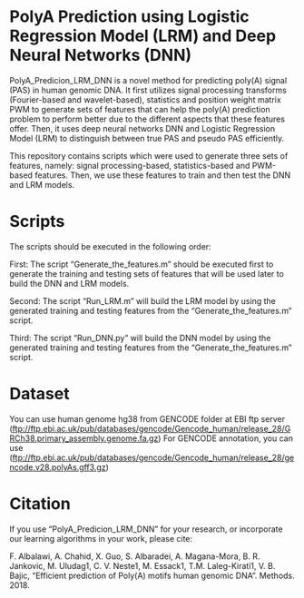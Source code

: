 
# PolyA Prediction using Logistic Regression Model (LRM) and Deep Neural Networks (DNN)

PolyA_Predicion_LRM_DNN is a novel method for predicting poly(A) signal (PAS) in human genomic DNA. It first utilizes signal processing transforms (Fourier-based and wavelet-based), statistics and position weight matrix PWM to generate sets of features that can help the poly(A) prediction problem to perform better due to the different aspects that these features offer. Then, it uses deep neural networks DNN and Logistic Regression Model (LRM) to distinguish between true PAS and pseudo PAS efficiently.  

This repository contains scripts which were used to generate three sets of features, namely: signal processing-based, statistics-based and PWM-based features. Then, we use these features to train and then test the DNN and LRM models.


# Scripts

The scripts should be executed in the following order: 

First: The script “Generate_the_features.m” should be executed first to generate the training and testing sets of features that will be used later to build the DNN and LRM models. 

Second: The script “Run_LRM.m” will build the LRM model by using the generated training and testing features from the “Generate_the_features.m” script.   

Third: The script “Run_DNN.py” will build the DNN model by using the generated training and testing features from the “Generate_the_features.m” script. 


# Dataset

You can use human genome hg38 from GENCODE folder at EBI ftp server
(ftp://ftp.ebi.ac.uk/pub/databases/gencode/Gencode_human/release_28/GRCh38.primary_assembly.genome.fa.gz)
For GENCODE annotation, you can use
(ftp://ftp.ebi.ac.uk/pub/databases/gencode/Gencode_human/release_28/gencode.v28.polyAs.gff3.gz) 

# Citation

If you use “PolyA_Predicion_LRM_DNN” for your research, or incorporate our learning algorithms in your work, please cite:

F. Albalawi, A. Chahid, X. Guo, S. Albaradei, A. Magana-Mora, B. R. Jankovic, M. Uludag1, C. V. Neste1, M. Essack1, T.M. Laleg-Kirati1, V. B. Bajic, “Efficient prediction of Poly(A) motifs human genomic DNA”. Methods. 2018. 



  
